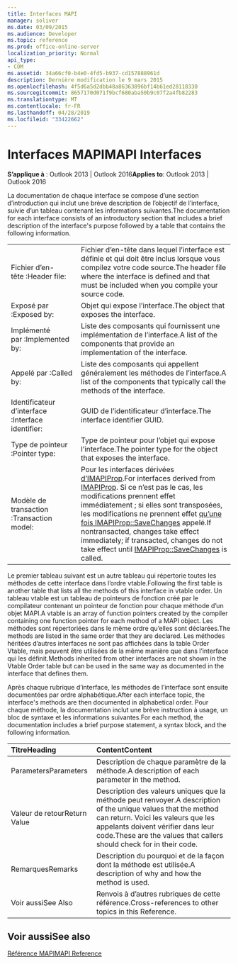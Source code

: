 ```yaml
---
title: Interfaces MAPI
manager: soliver
ms.date: 03/09/2015
ms.audience: Developer
ms.topic: reference
ms.prod: office-online-server
localization_priority: Normal
api_type:
- COM
ms.assetid: 34a66cf0-b4e0-4fd5-b937-cd157888961d
description: Dernière modification le 9 mars 2015
ms.openlocfilehash: 4f5d6a5d2dbb48a86363896bf14b61ed28118330
ms.sourcegitcommit: 8657170d071f9bcf680aba50b9c07f2a4fb82283
ms.translationtype: MT
ms.contentlocale: fr-FR
ms.lasthandoff: 04/28/2019
ms.locfileid: "33422662"
---
```

# <a name="mapi-interfaces"></a><span data-ttu-id="3a77b-103">Interfaces MAPI</span><span class="sxs-lookup"><span data-stu-id="3a77b-103">MAPI Interfaces</span></span>

  
  
<span data-ttu-id="3a77b-104">**S’applique à** : Outlook 2013 | Outlook 2016</span><span class="sxs-lookup"><span data-stu-id="3a77b-104">**Applies to**: Outlook 2013 | Outlook 2016</span></span> 
  
<span data-ttu-id="3a77b-105">La documentation de chaque interface se compose d’une section d’introduction qui inclut une brève description de l’objectif de l’interface, suivie d’un tableau contenant les informations suivantes.</span><span class="sxs-lookup"><span data-stu-id="3a77b-105">The documentation for each interface consists of an introductory section that includes a brief description of the interface's purpose followed by a table that contains the following information.</span></span>
  
|||
|:-----|:-----|
|<span data-ttu-id="3a77b-106">Fichier d’en-tête :</span><span class="sxs-lookup"><span data-stu-id="3a77b-106">Header file:</span></span>  <br/> |<span data-ttu-id="3a77b-107">Fichier d’en-tête dans lequel l’interface est définie et qui doit être inclus lorsque vous compilez votre code source.</span><span class="sxs-lookup"><span data-stu-id="3a77b-107">The header file where the interface is defined and that must be included when you compile your source code.</span></span>  <br/> |
|<span data-ttu-id="3a77b-108">Exposé par :</span><span class="sxs-lookup"><span data-stu-id="3a77b-108">Exposed by:</span></span>  <br/> |<span data-ttu-id="3a77b-109">Objet qui expose l’interface.</span><span class="sxs-lookup"><span data-stu-id="3a77b-109">The object that exposes the interface.</span></span>  <br/> |
|<span data-ttu-id="3a77b-110">Implémenté par :</span><span class="sxs-lookup"><span data-stu-id="3a77b-110">Implemented by:</span></span>  <br/> |<span data-ttu-id="3a77b-111">Liste des composants qui fournissent une implémentation de l’interface.</span><span class="sxs-lookup"><span data-stu-id="3a77b-111">A list of the components that provide an implementation of the interface.</span></span>  <br/> |
|<span data-ttu-id="3a77b-112">Appelé par :</span><span class="sxs-lookup"><span data-stu-id="3a77b-112">Called by:</span></span>  <br/> |<span data-ttu-id="3a77b-113">Liste des composants qui appellent généralement les méthodes de l’interface.</span><span class="sxs-lookup"><span data-stu-id="3a77b-113">A list of the components that typically call the methods of the interface.</span></span>  <br/> |
|<span data-ttu-id="3a77b-114">Identificateur d’interface :</span><span class="sxs-lookup"><span data-stu-id="3a77b-114">Interface identifier:</span></span>  <br/> |<span data-ttu-id="3a77b-115">GUID de l’identificateur d’interface.</span><span class="sxs-lookup"><span data-stu-id="3a77b-115">The interface identifier GUID.</span></span>  <br/> |
|<span data-ttu-id="3a77b-116">Type de pointeur :</span><span class="sxs-lookup"><span data-stu-id="3a77b-116">Pointer type:</span></span>  <br/> |<span data-ttu-id="3a77b-117">Type de pointeur pour l’objet qui expose l’interface.</span><span class="sxs-lookup"><span data-stu-id="3a77b-117">The pointer type for the object that exposes the interface.</span></span>  <br/> |
|<span data-ttu-id="3a77b-118">Modèle de transaction :</span><span class="sxs-lookup"><span data-stu-id="3a77b-118">Transaction model:</span></span>  <br/> |<span data-ttu-id="3a77b-119">Pour les interfaces dérivées [d’IMAPIProp](imapipropiunknown.md).</span><span class="sxs-lookup"><span data-stu-id="3a77b-119">For interfaces derived from [IMAPIProp](imapipropiunknown.md).</span></span> <span data-ttu-id="3a77b-120">Si ce n’est pas le cas, les modifications prennent effet immédiatement ; si elles sont transposées, les modifications ne prennent effet [qu’une fois IMAPIProp::SaveChanges](imapiprop-savechanges.md) appelé.</span><span class="sxs-lookup"><span data-stu-id="3a77b-120">If nontransacted, changes take effect immediately; if transacted, changes do not take effect until [IMAPIProp::SaveChanges](imapiprop-savechanges.md) is called.</span></span>  <br/> |
   
<span data-ttu-id="3a77b-121">Le premier tableau suivant est un autre tableau qui répertorie toutes les méthodes de cette interface dans l’ordre vtable.</span><span class="sxs-lookup"><span data-stu-id="3a77b-121">Following the first table is another table that lists all the methods of this interface in vtable order.</span></span> <span data-ttu-id="3a77b-122">Un tableau vtable est un tableau de pointeurs de fonction créé par le compilateur contenant un pointeur de fonction pour chaque méthode d’un objet MAPI.</span><span class="sxs-lookup"><span data-stu-id="3a77b-122">A vtable is an array of function pointers created by the compiler containing one function pointer for each method of a MAPI object.</span></span> <span data-ttu-id="3a77b-123">Les méthodes sont répertoriées dans le même ordre qu’elles sont déclarées.</span><span class="sxs-lookup"><span data-stu-id="3a77b-123">The methods are listed in the same order that they are declared.</span></span> <span data-ttu-id="3a77b-124">Les méthodes héritées d’autres interfaces ne sont pas affichées dans la table Order Vtable, mais peuvent être utilisées de la même manière que dans l’interface qui les définit.</span><span class="sxs-lookup"><span data-stu-id="3a77b-124">Methods inherited from other interfaces are not shown in the Vtable Order table but can be used in the same way as documented in the interface that defines them.</span></span>
  
<span data-ttu-id="3a77b-125">Après chaque rubrique d’interface, les méthodes de l’interface sont ensuite documentées par ordre alphabétique.</span><span class="sxs-lookup"><span data-stu-id="3a77b-125">After each interface topic, the interface's methods are then documented in alphabetical order.</span></span> <span data-ttu-id="3a77b-126">Pour chaque méthode, la documentation inclut une brève instruction à usage, un bloc de syntaxe et les informations suivantes.</span><span class="sxs-lookup"><span data-stu-id="3a77b-126">For each method, the documentation includes a brief purpose statement, a syntax block, and the following information.</span></span>
  
|<span data-ttu-id="3a77b-127">**Titre**</span><span class="sxs-lookup"><span data-stu-id="3a77b-127">**Heading**</span></span>|<span data-ttu-id="3a77b-128">**Content**</span><span class="sxs-lookup"><span data-stu-id="3a77b-128">**Content**</span></span>|
|:-----|:-----|
|<span data-ttu-id="3a77b-129">Parameters</span><span class="sxs-lookup"><span data-stu-id="3a77b-129">Parameters</span></span>  <br/> |<span data-ttu-id="3a77b-130">Description de chaque paramètre de la méthode.</span><span class="sxs-lookup"><span data-stu-id="3a77b-130">A description of each parameter in the method.</span></span>  <br/> |
|<span data-ttu-id="3a77b-131">Valeur de retour</span><span class="sxs-lookup"><span data-stu-id="3a77b-131">Return Value</span></span>  <br/> |<span data-ttu-id="3a77b-132">Description des valeurs uniques que la méthode peut renvoyer.</span><span class="sxs-lookup"><span data-stu-id="3a77b-132">A description of the unique values that the method can return.</span></span> <span data-ttu-id="3a77b-133">Voici les valeurs que les appelants doivent vérifier dans leur code.</span><span class="sxs-lookup"><span data-stu-id="3a77b-133">These are the values that callers should check for in their code.</span></span>  <br/> |
|<span data-ttu-id="3a77b-134">Remarques</span><span class="sxs-lookup"><span data-stu-id="3a77b-134">Remarks</span></span>  <br/> |<span data-ttu-id="3a77b-135">Description du pourquoi et de la façon dont la méthode est utilisée.</span><span class="sxs-lookup"><span data-stu-id="3a77b-135">A description of why and how the method is used.</span></span>  <br/> |
|<span data-ttu-id="3a77b-136">Voir aussi</span><span class="sxs-lookup"><span data-stu-id="3a77b-136">See Also</span></span>  <br/> |<span data-ttu-id="3a77b-137">Renvois à d’autres rubriques de cette référence.</span><span class="sxs-lookup"><span data-stu-id="3a77b-137">Cross-references to other topics in this Reference.</span></span>  <br/> |
   
## <a name="see-also"></a><span data-ttu-id="3a77b-138">Voir aussi</span><span class="sxs-lookup"><span data-stu-id="3a77b-138">See also</span></span>



[<span data-ttu-id="3a77b-139">Référence MAPI</span><span class="sxs-lookup"><span data-stu-id="3a77b-139">MAPI Reference</span></span>](mapi-reference.md)


